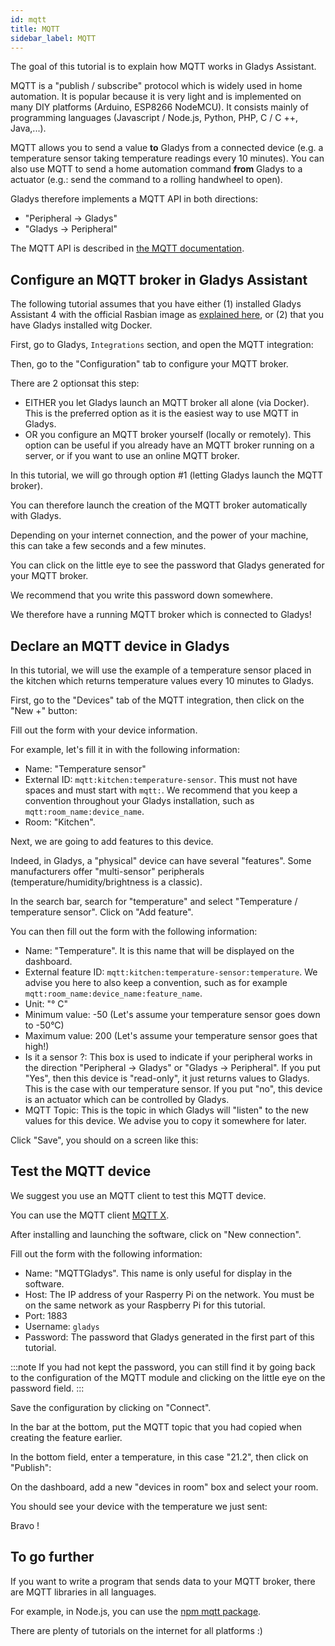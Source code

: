 ```yaml
---
id: mqtt
title: MQTT
sidebar_label: MQTT
---
```


The goal of this tutorial is to explain how MQTT works in Gladys Assistant.

MQTT is a "publish / subscribe" protocol which is widely used in home automation. It is popular because it is very light and is implemented on many DIY platforms (Arduino, ESP8266 NodeMCU). It consists mainly of programming languages (Javascript / Node.js, Python, PHP, C / C ++, Java,...).

MQTT allows you to send a value **to** Gladys from a connected device (e.g. a temperature sensor taking temperature readings every 10 minutes). You can also use MQTT to send a home automation command **from** Gladys to a actuator (e.g.: send the command to a rolling handwheel to open).

Gladys therefore implements a MQTT API in both directions:

- "Peripheral -> Gladys"
- "Gladys -> Peripheral"

The MQTT API is described in [the MQTT documentation](/docs/api/mqtt-api).

## Configure an MQTT broker in Gladys Assistant

The following tutorial assumes that you have either (1) installed Gladys Assistant 4 with the official Rasbian image as [explained here](/docs/), or (2) that you have Gladys installed witg Docker.

First, go to Gladys, `Integrations` section, and open the MQTT integration:



Then, go to the "Configuration" tab to configure your MQTT broker.



There are 2 optionsat this step:

- EITHER you let Gladys launch an MQTT broker all alone (via Docker). This is the preferred option as it is the easiest way to use MQTT in Gladys.
- OR you configure an MQTT broker yourself (locally or remotely). This option can be useful if you already have an MQTT broker running on a server, or if you want to use an online MQTT broker.

In this tutorial, we will go through option #1 (letting Gladys launch the MQTT broker).

You can therefore launch the creation of the MQTT broker automatically with Gladys.

Depending on your internet connection, and the power of your machine, this can take a few seconds and a few minutes.



You can click on the little eye to see the password that Gladys generated for your MQTT broker.

We recommend that you write this password down somewhere.



We therefore have a running MQTT broker which is connected to Gladys!

## Declare an MQTT device in Gladys

In this tutorial, we will use the example of a temperature sensor placed in the kitchen which returns temperature values every 10 minutes to Gladys.

First, go to the "Devices" tab of the MQTT integration, then click on the "New +" button:



Fill out the form with your device information.

For example, let's fill it in with the following information:

- Name: "Temperature sensor"
- External ID: `mqtt:kitchen:temperature-sensor`. This must not have spaces and must start with `mqtt:`. We recommend that you keep a convention throughout your Gladys installation, such as `mqtt:room_name:device_name`.
- Room: "Kitchen".



Next, we are going to add features to this device.

Indeed, in Gladys, a "physical" device can have several "features". Some manufacturers offer "multi-sensor" peripherals (temperature/humidity/brightness is a classic).

In the search bar, search for "temperature" and select "Temperature / temperature sensor". Click on "Add feature".

You can then fill out the form with the following information:

- Name: "Temperature". It is this name that will be displayed on the dashboard.
- External feature ID: `mqtt:kitchen:temperature-sensor:temperature`. We advise you here to also keep a convention, such as for example `mqtt:room_name:device_name:feature_name`.
- Unit: "° C"
- Minimum value: -50 (Let's assume your temperature sensor goes down to -50°C)
- Maximum value: 200 (Let's assume your temperature sensor goes that high!)
- Is it a sensor ?: This box is used to indicate if your peripheral works in the direction "Peripheral -> Gladys" or "Gladys -> Peripheral". If you put "Yes", then this device is "read-only", it just returns values to Gladys. This is the case with our temperature sensor. If you put "no", this device is an actuator which can be controlled by Gladys.
- MQTT Topic: This is the topic in which Gladys will "listen" to the new values for this device. We advise you to copy it somewhere for later.



Click "Save", you should on a screen like this:



## Test the MQTT device

We suggest you use an MQTT client to test this MQTT device.

You can use the MQTT client [MQTT X](https://mqttx.app/).

After installing and launching the software, click on "New connection".

Fill out the form with the following information:

- Name: "MQTTGladys". This name is only useful for display in the software.
- Host: The IP address of your Rasperry Pi on the network. You must be on the same network as your Raspberry Pi for this tutorial.
- Port: 1883
- Username: `gladys`
- Password: The password that Gladys generated in the first part of this tutorial.



:::note
If you had not kept the password, you can still find it by going back to the configuration of the MQTT module and clicking on the little eye on the password field.
:::

Save the configuration by clicking on "Connect".

In the bar at the bottom, put the MQTT topic that you had copied when creating the feature earlier.

In the bottom field, enter a temperature, in this case "21.2", then click on "Publish":



On the dashboard, add a new "devices in room" box and select your room.

You should see your device with the temperature we just sent:


Bravo !

## To go further

If you want to write a program that sends data to your MQTT broker, there are MQTT libraries in all languages.

For example, in Node.js, you can use the [npm mqtt package](https://www.npmjs.com/package/mqtt).

There are plenty of tutorials on the internet for all platforms :)
